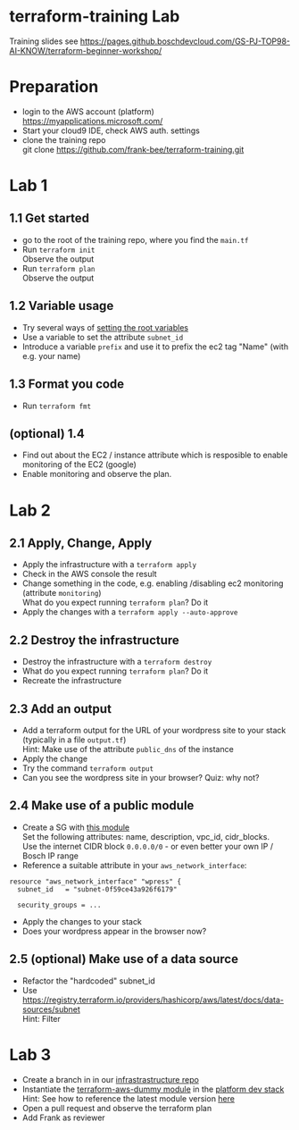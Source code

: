 # terraform-training Lab

Training slides see https://pages.github.boschdevcloud.com/GS-PJ-TOP98-AI-KNOW/terraform-beginner-workshop/

# Preparation 

- login to the AWS account (platform) https://myapplications.microsoft.com/
- Start your cloud9 IDE, check AWS auth. settings 
- clone the training repo\
git clone https://github.com/frank-bee/terraform-training.git

# Lab 1

## 1.1 Get started
- go to the root of the training repo, where you find the `main.tf`
- Run `terraform init`\
  Observe the output
- Run `terraform plan`\
  Observe the output

## 1.2 Variable usage
- Try several ways of [setting the root variables](https://www.terraform.io/docs/language/values/variables.html#assigning-values-to-root-module-variables)
- Use a variable to set the attribute `subnet_id`
- Introduce a variable `prefix` and use it to prefix the ec2 tag "Name" (with e.g. your name)

## 1.3 Format you code 
- Run `terraform fmt`

## (optional) 1.4
- Find out about the EC2 / instance attribute which is resposible to enable monitoring of the EC2 (google)
- Enable monitoring and observe the plan.

# Lab 2

## 2.1 Apply, Change, Apply
- Apply the infrastructure with a `terraform apply`
- Check in the AWS console the result 
- Change something in the code, e.g. enabling /disabling ec2 monitoring (attribute `monitoring`)\
What do you expect running `terraform plan`? Do it
- Apply the changes with a `terraform apply --auto-approve`

## 2.2 Destroy the infrastructure
- Destroy the infrastructure with a `terraform destroy`
- What do you expect running `terraform plan`? Do it
- Recreate the infrastructure

## 2.3 Add an output
- Add a terraform output for the URL of your wordpress site to your stack (typically in a file `output.tf`)\
Hint: Make use of the attribute `public_dns` of the instance
- Apply the change
- Try the command `terraform output`
- Can you see the wordpress site in your browser? Quiz: why not?

## 2.4 Make use of a public module
- Create a SG with [this module](https://registry.terraform.io/modules/terraform-aws-modules/security-group/aws/3.0.1/submodules/https-443)\
Set the following attributes: name, description, vpc_id, cidr_blocks.\
Use the internet CIDR block `0.0.0.0/0` - or even better your own IP / Bosch IP range
- Reference a suitable attribute in your `aws_network_interface`:
```
resource "aws_network_interface" "wpress" {
  subnet_id   = "subnet-0f59ce43a926f6179"

  security_groups = ...
```
- Apply the changes to your stack
- Does your wordpress appear in the browser now?
 
## 2.5 (optional) Make use of a data source
- Refactor the "hardcoded" subnet_id
- Use https://registry.terraform.io/providers/hashicorp/aws/latest/docs/data-sources/subnet \
Hint: Filter

# Lab 3
- Create a branch in in our [infrastrastructure repo](https://github.boschdevcloud.com/GS-PJ-TOP98-AI-KNOW/infrastructure)
- Instantiate the [terraform-aws-dummy module](https://github.boschdevcloud.com/GS-PJ-TOP98-AI-KNOW/terraform-aws-dummy) in the [platform dev stack](https://github.boschdevcloud.com/GS-PJ-TOP98-AI-KNOW/infrastructure/blob/master/workstreams/platform/dev/main.tf) \
Hint: See how to reference the latest module version [here](https://www.terraform.io/docs/language/modules/sources.html#selecting-a-revision)
- Open a pull request and observe the terraform plan
- Add Frank as reviewer
